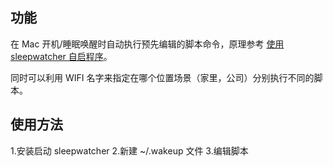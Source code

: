 ## 功能
在 Mac 开机/睡眠唤醒时自动执行预先编辑的脚本命令，原理参考 [使用 sleepwatcher 自启程序](http://fuzhii.com/2017/10/09/Mac-sleepwatcher/)。

同时可以利用 WIFI 名字来指定在哪个位置场景（家里，公司）分别执行不同的脚本。

## 使用方法

1.安装启动 sleepwatcher
2.新建 ~/.wakeup 文件
3.编辑脚本